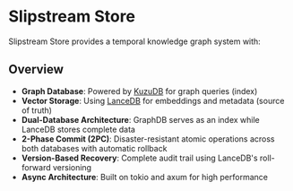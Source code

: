 # Slipstream Store

Slipstream Store provides a temporal knowledge graph system with:

## Overview

- **Graph Database**: Powered by [KuzuDB](https://github.com/kuzudb/kuzu) for graph queries (index)
- **Vector Storage**: Using [LanceDB](https://github.com/lancedb/lancedb) for embeddings and metadata (source of truth)
- **Dual-Database Architecture**: GraphDB serves as an index while LanceDB stores complete data
- **2-Phase Commit (2PC)**: Disaster-resistant atomic operations across both databases with automatic rollback
- **Version-Based Recovery**: Complete audit trail using LanceDB's roll-forward versioning
- **Async Architecture**: Built on tokio and axum for high performance
